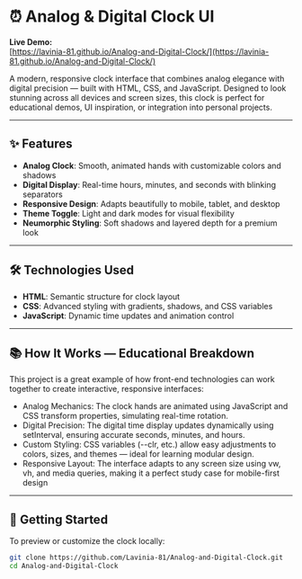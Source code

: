 # ⏰ Analog & Digital Clock UI

**Live Demo:**  
[https://lavinia-81.github.io/Analog-and-Digital-Clock/](https://lavinia-81.github.io/Analog-and-Digital-Clock/)

A modern, responsive clock interface that combines analog elegance with digital precision — built with HTML, CSS, and JavaScript. Designed to look stunning across all devices and screen sizes, this clock is perfect for educational demos, UI inspiration, or integration into personal projects.

---

## ✨ Features

- **Analog Clock**: Smooth, animated hands with customizable colors and shadows
- **Digital Display**: Real-time hours, minutes, and seconds with blinking separators
- **Responsive Design**: Adapts beautifully to mobile, tablet, and desktop
- **Theme Toggle**: Light and dark modes for visual flexibility
- **Neumorphic Styling**: Soft shadows and layered depth for a premium look

---

## 🛠️ Technologies Used

- **HTML**: Semantic structure for clock layout
- **CSS**: Advanced styling with gradients, shadows, and CSS variables
- **JavaScript**: Dynamic time updates and animation control

---

## 📚 How It Works — Educational Breakdown
This project is a great example of how front-end technologies can work together to create interactive, responsive interfaces:
- Analog Mechanics: The clock hands are animated using JavaScript and CSS transform properties, simulating real-time rotation.
- Digital Precision: The digital time display updates dynamically using setInterval, ensuring accurate seconds, minutes, and hours.
- Custom Styling: CSS variables (--clr, etc.) allow easy adjustments to colors, sizes, and themes — ideal for learning modular design.
- Responsive Layout: The interface adapts to any screen size using vw, vh, and media queries, making it a perfect study case for mobile-first design

---

## 🚀 Getting Started

To preview or customize the clock locally:

```bash
git clone https://github.com/Lavinia-81/Analog-and-Digital-Clock.git
cd Analog-and-Digital-Clock
